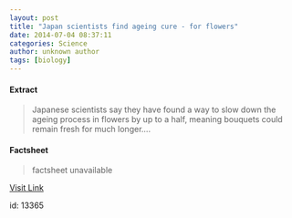 ```yaml
---
layout: post
title: "Japan scientists find ageing cure - for flowers"
date: 2014-07-04 08:37:11
categories: Science
author: unknown author
tags: [biology]
---
```



#### Extract
>Japanese scientists say they have found a way to slow down the ageing process in flowers by up to a half, meaning bouquets could remain fresh for much longer....

#### Factsheet
>factsheet unavailable

[Visit Link](http://phys.org/news323667355.html)

id:   13365
